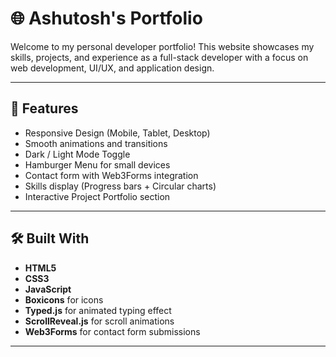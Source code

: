 # 🌐 Ashutosh's Portfolio

Welcome to my personal developer portfolio! This website showcases my skills, projects, and experience as a full-stack developer with a focus on web development, UI/UX, and application design.

---

## 🚀 Features

- Responsive Design (Mobile, Tablet, Desktop)
- Smooth animations and transitions
- Dark / Light Mode Toggle
- Hamburger Menu for small devices
- Contact form with Web3Forms integration
- Skills display (Progress bars + Circular charts)
- Interactive Project Portfolio section

---

## 🛠 Built With

- **HTML5**
- **CSS3**
- **JavaScript**
- **Boxicons** for icons
- **Typed.js** for animated typing effect
- **ScrollReveal.js** for scroll animations
- **Web3Forms** for contact form submissions

---



